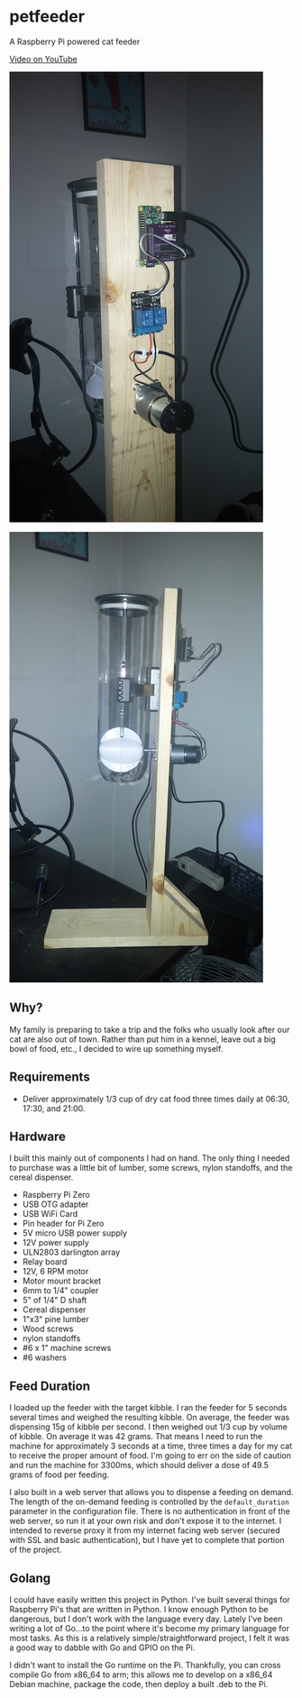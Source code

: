 # petfeeder

A Raspberry Pi powered cat feeder

[Video on YouTube](https://www.youtube.com/watch?v=s813IpMfKfs)

[![backside](https://raw.githubusercontent.com/jasonhancock/petfeeder/master/pics/back_thumb.jpg)](https://raw.githubusercontent.com/jasonhancock/petfeeder/master/pics/back.jpg)

[![profile](https://raw.githubusercontent.com/jasonhancock/petfeeder/master/pics/profile_thumb.jpg)](https://raw.githubusercontent.com/jasonhancock/petfeeder/master/pics/profile.jpg)

## Why?

My family is preparing to take a trip and the folks who usually look after our cat are also out of town. Rather than put him in a kennel, leave out a big bowl of food, etc., I decided to wire up something myself.

## Requirements

* Deliver approximately 1/3 cup of dry cat food three times daily at 06:30, 17:30, and 21:00.

## Hardware

I built this mainly out of components I had on hand. The only thing I needed to purchase was a little bit of lumber, some screws, nylon standoffs, and the cereal dispenser.

* Raspberry Pi Zero
* USB OTG adapter
* USB WiFi Card
* Pin header for Pi Zero
* 5V micro USB power supply
* 12V power supply
* ULN2803 darlington array
* Relay board
* 12V, 6 RPM motor
* Motor mount bracket
* 6mm to 1/4" coupler
* 5" of 1/4" D shaft
* Cereal dispenser
* 1"x3" pine lumber
* Wood screws
* nylon standoffs
* #6 x 1" machine screws
* #6 washers


## Feed Duration

I loaded up the feeder with the target kibble. I ran the feeder for 5 seconds several times and weighed the resulting kibble. On average, the feeder was dispensing 15g of kibble per second. I then weighed out 1/3 cup by volume of kibble. On average it was 42 grams. That means I need to run the machine for approximately 3 seconds at a time, three times a day for my cat to receive the proper amount of food. I'm going to err on the side of caution and run the machine for 3300ms, which should deliver a dose of 49.5 grams of food per feeding.

I also built in a web server that allows you to dispense a feeding on demand. The length of the on-demand feeding is controlled by the `default_duration` parameter in the configuration file. There is no authentication in front of the web server, so run it at your own risk and don't expose it to the internet. I intended to reverse proxy it from my internet facing web server (secured with SSL and basic authentication), but I have yet to complete that portion of the project.

## Golang

I could have easily written this project in Python. I've built several things for Raspberry Pi's that are written in Python. I know enough Python to be dangerous, but I don't work with the language every day. Lately I've been writing a lot of Go...to the point where it's become my primary language for most tasks. As this is a relatively simple/straightforward project, I felt it was a good way to dabble with Go and GPIO on the Pi.

I didn't want to install the Go runtime on the Pi. Thankfully, you can cross compile Go from x86\_64 to arm; this allows me to develop on a x86\_64 Debian machine, package the code, then deploy a built .deb to the Pi.
